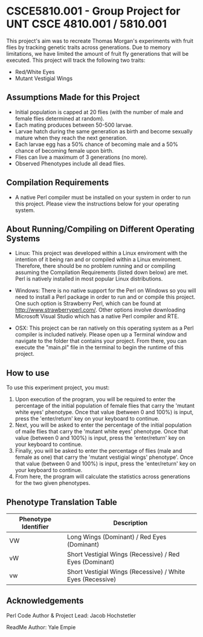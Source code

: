 # CSCE5810.001 - Group Project for UNT CSCE 4810.001 / 5810.001

This project's aim was to recreate Thomas Morgan's experiments with fruit flies by tracking genetic traits across generations. Due to memory limitations, we have limited the amount of fruit fly generations that will be executed. This project will track the following two traits:
 
* Red/White Eyes
* Mutant Vestigial Wings

## Assumptions Made for this Project

* Initial population is capped at 20 flies (with the number of male and female flies determined at random).
* Each mating produces between 50-500 larvae.
* Larvae hatch during the same generation as birth and become sexually mature when they reach the next generation.
* Each larvae egg has a 50% chance of becoming male and a 50% chance of becoming female upon birth.
* Flies can live a maximum of 3 generations (no more).
* Observed Phenotypes include all dead flies.

## Compilation Requirements
* A native Perl compiler must be installed on your system in order to run this project. Please view the instructions below for your operating system.

## About Running/Compiling on Different Operating Systems
* Linux: This project was developed within a Linux enviroment with the intention of it being ran and or compiled within a Linux enviroment. Therefore, there should be no problem running and or compiling assuming the Compilation Requirements (listed down below) are met. Perl is natively installed in most popular Linux distributions.

* Windows: There is no native support for the Perl on Windows so you will need to install a Perl package in order to run and or compile this project. One such option is Strawberry Perl, which can be found at http://www.strawberryperl.com/. Other options involve downloading Microsoft Visual Studio which has a native Perl compiler and RTE.

* OSX: This project can be ran natively on this operating system as a Perl compiler is included natively. Please open up a Terminal window and navigate to the folder that contains your project. From there, you can execute the "main.pl" file in the terminal to begin the runtime of this project.

## How to use
To use this experiment project, you must:
 1. Upon execution of the program, you will be required to enter the percentage of the initial population of female flies that carry the 'mutant white eyes' phenotype. Once that value (between 0 and 100%) is input, press the 'enter/return' key on your keyboard to continue.
 2. Next, you will be asked to enter the percentage of the initial population of maile flies that carry the 'mutant white eyes' phenotype. Once that value (between 0 and 100%) is input, press the 'enter/return' key on your keyboard to continue.
 3. Finally, you will be asked to enter the percentage of flies (male and female as one) that carry the 'mutant vestigial wings' phenotype'. Once that value (between 0 and 100%) is input, press the 'enter/return' key on your keyboard to continue.
 4. From here, the program will calculate the statistics across generations for the two given phenotypes.
 
 ## Phenotype Translation Table
 
| Phenotype Identifier | Description |
| --- | --- |
| VW | Long  Wings (Dominant) / Red Eyes (Dominant) |
| vW | Short Vestigial Wings (Recessive) / Red Eyes (Dominant) |
| vw | Short Vestigial Wings (Recessive) / White Eyes (Recessive) |


## Acknowledgements

Perl Code Author & Project Lead: Jacob Hochstetler

ReadMe Author: Yale Empie
